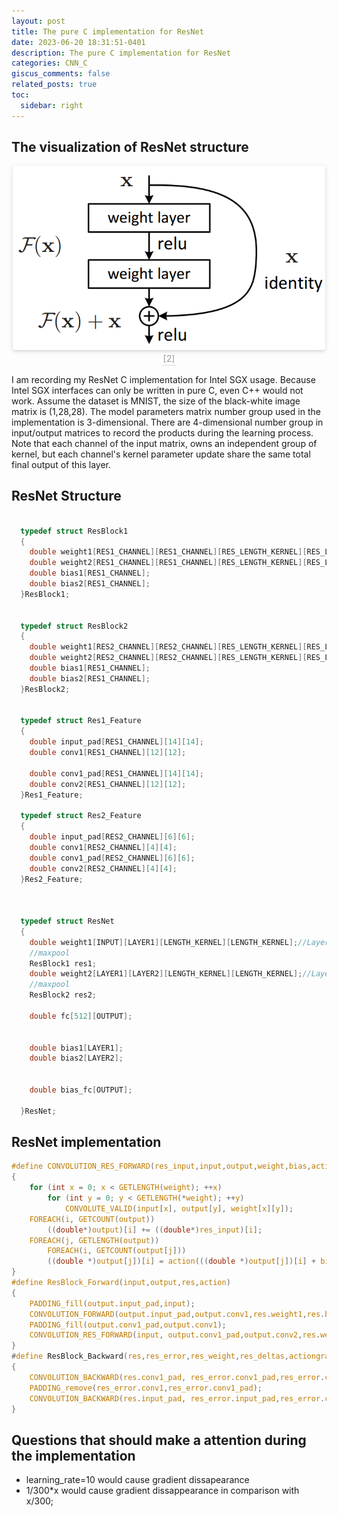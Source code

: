 ```yaml
---
layout: post
title: The pure C implementation for ResNet
date: 2023-06-20 18:31:51-0401
description: The pure C implementation for ResNet
categories: CNN_C
giscus_comments: false
related_posts: true
toc:
  sidebar: right
---
```


## The visualization of ResNet structure

<!-- <img src="/assets/img/blogs/2023/LeNet5_C/LeNet5_Structure.jpg"  width="500">  -->

<center>
    <img style="border-radius: 0.3125em;
    box-shadow: 0 2px 4px 0 rgba(34,36,38,.12),0 2px 10px 0 rgba(34,36,38,.08);" 
    src="/assets/img/blogs/2023/ResNet_C/resnet_str.png" width="500">
    <br>
    <div style="color:orange; border-bottom: 1px solid #d9d9d9;
    display: inline-block;
    color: #999;
    padding: 2px;">[2]</div>
</center>

I am recording my ResNet C implementation for Intel SGX usage. Because Intel SGX interfaces can only be written in pure C, even C++ would not work. Assume the dataset is MNIST, the size of the black-white image matrix is (1,28,28). The model parameters matrix number group used in the implementation is 3-dimensional. There are 4-dimensional number group in input/output matrices to record the products during the learning process. Note that each channel of the input matrix, owns an independent group of kernel, but each channel's kernel parameter update share the same total final output of this layer.

## ResNet Structure
```C

  typedef struct ResBlock1
  {
    double weight1[RES1_CHANNEL][RES1_CHANNEL][RES_LENGTH_KERNEL][RES_LENGTH_KERNEL];
    double weight2[RES1_CHANNEL][RES1_CHANNEL][RES_LENGTH_KERNEL][RES_LENGTH_KERNEL];
    double bias1[RES1_CHANNEL];
    double bias2[RES1_CHANNEL];	
  }ResBlock1;


  typedef struct ResBlock2
  {
    double weight1[RES2_CHANNEL][RES2_CHANNEL][RES_LENGTH_KERNEL][RES_LENGTH_KERNEL];
    double weight2[RES2_CHANNEL][RES2_CHANNEL][RES_LENGTH_KERNEL][RES_LENGTH_KERNEL];	
    double bias1[RES1_CHANNEL];
    double bias2[RES1_CHANNEL];	
  }ResBlock2;	


  typedef struct Res1_Feature
  {
    double input_pad[RES1_CHANNEL][14][14];
    double conv1[RES1_CHANNEL][12][12];

    double conv1_pad[RES1_CHANNEL][14][14];
    double conv2[RES1_CHANNEL][12][12];
  }Res1_Feature;

  typedef struct Res2_Feature
  {
    double input_pad[RES2_CHANNEL][6][6];
    double conv1[RES2_CHANNEL][4][4];
    double conv1_pad[RES2_CHANNEL][6][6];
    double conv2[RES2_CHANNEL][4][4];
  }Res2_Feature;



  typedef struct ResNet
  {
    double weight1[INPUT][LAYER1][LENGTH_KERNEL][LENGTH_KERNEL];//Layer1 kernel
    //maxpool
    ResBlock1 res1;
    double weight2[LAYER1][LAYER2][LENGTH_KERNEL][LENGTH_KERNEL];//Layer2 Kernel
    //maxpool
    ResBlock2 res2;

    double fc[512][OUTPUT];


    double bias1[LAYER1];
    double bias2[LAYER2];


    double bias_fc[OUTPUT];

  }ResNet;

```

## ResNet implementation
```C
#define CONVOLUTION_RES_FORWARD(res_input,input,output,weight,bias,action)		\
{																				\
	for (int x = 0; x < GETLENGTH(weight); ++x)									\
		for (int y = 0; y < GETLENGTH(*weight); ++y)							\
			CONVOLUTE_VALID(input[x], output[y], weight[x][y]);					\
	FOREACH(i, GETCOUNT(output))												\
		((double*)output)[i] += ((double*)res_input)[i];							\
	FOREACH(j, GETLENGTH(output))												\
		FOREACH(i, GETCOUNT(output[j]))											\
		((double *)output[j])[i] = action(((double *)output[j])[i] + bias[j]);	\
}
#define ResBlock_Forward(input,output,res,action)								\
{																				\
	PADDING_fill(output.input_pad,input);										\
	CONVOLUTION_FORWARD(output.input_pad,output.conv1,res.weight1,res.bias1,action);\
	PADDING_fill(output.conv1_pad,output.conv1);								\
	CONVOLUTION_RES_FORWARD(input, output.conv1_pad,output.conv2,res.weight2,res.bias2,action);\
}																					\
#define ResBlock_Backward(res,res_error,res_weight,res_deltas,actiongrad)	\
{																			\
	CONVOLUTION_BACKWARD(res.conv1_pad, res_error.conv1_pad,res_error.conv2,res_weight.weight2,res_deltas.weight2,res_deltas.bias2,actiongrad);\
	PADDING_remove(res_error.conv1,res_error.conv1_pad);											\
	CONVOLUTION_BACKWARD(res.input_pad, res_error.input_pad,res_error.conv1,res_weight.weight1,res_deltas.weight1,res_deltas.bias1,actiongrad);\
}
```

## Questions that should make a attention during the implementation

* learning_rate=10 would cause gradient dissapearance
* 1/300*x would cause gradient dissappearance in comparison with x/300;
